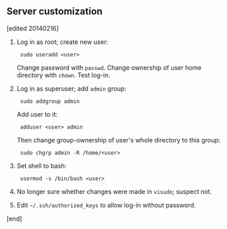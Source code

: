 ## Server customization

[edited 20140216]

1. Log in as root; create new user:

        sudo useradd <user>

   Change password with `passwd`. Change ownership of user home directory with `chown`. Test log-in.
1. Log in as superuser; add `admin` group:

        sudo addgroup admin

   Add user to it:
   
        adduser <user> admin

   Then change group-ownership of user's whole directory to this group:

        sudo chgrp admin -R /home/<user>

1. Set shell to bash:

        usermod -s /bin/bash <user>

1. No longer sure whether changes were made in `visudo`; suspect not.
1. Edit `~/.ssh/authorized_keys` to allow log-in without password.

[end]